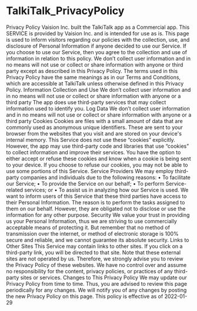 # TalkiTalk_PrivacyPolicy
Privacy Policy 
Vaision Inc. built the TalkiTalk app as a Commercial app. This SERVICE is provided by Vaision Inc. and is intended for use as is. 
This page is used to inform visitors regarding our policies with the collection, use, and disclosure of Personal Information if anyone decided to use our Service. 
If you choose to use our Service, then you agree to the collection and use of information in relation to this policy. We don’t collect user information and in no means will not use or collect or share information with anyone or third party except as described in this Privacy Policy. 
The terms used in this Privacy Policy have the same meanings as in our Terms and Conditions, which are accessible at TalkiTalk unless otherwise defined in this Privacy Policy. 
Information Collection and Use
We don’t collect user information and in no means will not use or collect or share information with anyone or a third party The app does use third-party services that may collect information used to identify you. 
Log Data
We don’t collect user information and in no means will not use or collect or share information with anyone or a third party 
Cookies
Cookies are files with a small amount of data that are commonly used as anonymous unique identifiers. These are sent to your browser from the websites that you visit and are stored on your device's internal memory. 
This Service does not use these “cookies” explicitly. However, the app may use third-party code and libraries that use “cookies” to collect information and improve their services. You have the option to either accept or refuse these cookies and know when a cookie is being sent to your device. If you choose to refuse our cookies, you may not be able to use some portions of this Service. 
Service Providers
We may employ third-party companies and individuals due to the following reasons: 
•	To facilitate our Service;
•	To provide the Service on our behalf;
•	To perform Service-related services; or
•	To assist us in analyzing how our Service is used.
We want to inform users of this Service that these third parties have access to their Personal Information. The reason is to perform the tasks assigned to them on our behalf. However, they are obligated not to disclose or use the information for any other purpose. 
Security
We value your trust in providing us your Personal Information, thus we are striving to use commercially acceptable means of protecting it. But remember that no method of transmission over the internet, or method of electronic storage is 100% secure and reliable, and we cannot guarantee its absolute security. 
Links to Other Sites
This Service may contain links to other sites. If you click on a third-party link, you will be directed to that site. Note that these external sites are not operated by us. Therefore, we strongly advise you to review the Privacy Policy of these websites. We have no control over and assume no responsibility for the content, privacy policies, or practices of any third-party sites or services. 
Changes to This Privacy Policy
We may update our Privacy Policy from time to time. Thus, you are advised to review this page periodically for any changes. We will notify you of any changes by posting the new Privacy Policy on this page. 
This policy is effective as of 2022-01-29
